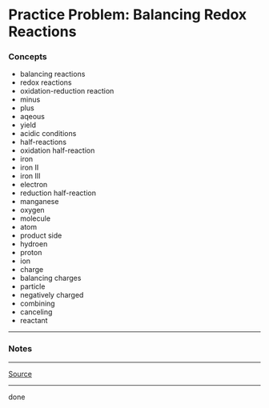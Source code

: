 # Practice Problem: Balancing Redox Reactions

### Concepts

- balancing reactions
- redox reactions
- oxidation-reduction reaction
- minus
- plus
- aqeous
- yield
- acidic conditions
- half-reactions
- oxidation half-reaction
- iron
- iron II
- iron III
- electron
- reduction half-reaction
- manganese
- oxygen
- molecule
- atom
- product side
- hydroen
- proton
- ion
- charge
- balancing charges
- particle
- negatively charged
- combining
- canceling
- reactant

---

### Notes

---

[Source](https://youtu.be/TKz5MuYPjnc)

---

done